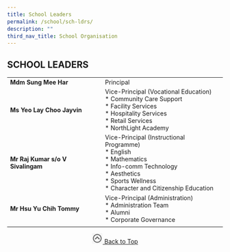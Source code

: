 ```yaml
---
title: School Leaders
permalink: /school/sch-ldrs/
description: ""
third_nav_title: School Organisation
---
```

## SCHOOL LEADERS

|   |   |
|---|---|
| **Mdm Sung Mee Har**  | Principal  |
| **Ms Yeo Lay Choo Jayvin**  | Vice-Principal (Vocational Education) <br>*   Community Care Support<br>*   Facility Services<br>*   Hospitality Services<br>*   Retail Services<br>*   NorthLight Academy  |
| **Mr Raj Kumar s/o V Sivalingam**  | Vice-Principal (Instructional Programme)  <br>*   English<br>*   Mathematics<br>*   Info-comm Technology<br>*   Aesthetics<br>*   Sports Wellness<br>*   Character and Citizenship Education  |
| **Mr Hsu Yu Chih Tommy**  | Vice-Principal (Administration)  <br>*   Administration Team<br>*   Alumni<br>*   Corporate Governance  |
|   |   |

<p align="center"><a href="#"><img src="/images/arrow-up.jpg" style="width:25px; display:inline"/> Back to Top </a> </p>